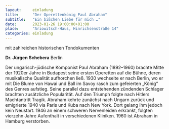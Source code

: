 ```yaml
---
layout:     einladung
title:      "Der Operettenkönig Paul Abraham"
subtitle:   "Ein bißchen Liebe für mich …"
date:       2023-01-26 19:00:00+01:00
place:      "Ariowitsch-Haus, Hinrichsenstraße 14"
categories: einladung
---
```


mit zahlreichen historischen Tondokumenten

**Dr. Jürgen Schebera**
Berlin

Der ungarisch-jüdische Komponist Paul Abraham (1892–1960) brachte Mitte der 1920er Jahre in Budapest seine ersten Operetten auf die Bühne, deren musikalische Qualität aufhorchen ließ. 1930 wechselte er nach Berlin, wo er mit Die Blume von Hawai und Ball im Savoy rasch zum gefeierten „König“ des Genres aufstieg. Seine parallel dazu entstehenden zündenden Schlager brachten zusätzliche Popularität. Auf den Triumph folgte nach Hitlers Machtantritt Tragik. Abraham kehrte zunächst nach Ungarn zurück und emigrierte 1940 via Paris und Kuba nach New York. Dort gelang ihm jedoch kein Neustart. 1946 an einem schweren Nervenleiden erkrankt, folgten vierzehn Jahre Aufenthalt in verschiedenen Kliniken. 1960 ist Abraham in Hamburg verstorben.
